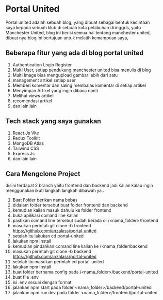 # Portal United

Portal united adalah sebuah blog, yang dibuat sebagai bentuk kecintaan saya kepada sebuah klub di sebuah kota pelabuhan di inggris, yaitu Manchester United, 
blog ini berisi semua hal tentang  manchester united, dibuat nya blog ini bertujuan untuk melatih kemampuan saya,


 
## Beberapa fitur yang ada di blog portal united 

1. Authentication Login Register
2. Multi User, setiap pendukung manchester united bisa menulis di blog
3. Multi Image bisa mengupload gambar lebih dari satu
4. management artikel setiap user
5. Memberi komentar dan saling membalas komentar di setiap artikel
6. Menyimpan Artikel yang ingin dibaca nanti
7. Melihat views artikel
8. recomendasi artikel
9. dan lain lain

## Tech stack yang saya gunakan
1. React.Js Vite
2. Redux Toolkit
3. MongoDB Atlas
4. Tailwind CSS
5. Express Js
6. dan lain lain

## Cara Mengclone Project

disini terdapat 2 branch yaitu frontend dan backend
jadi kalian kalau ingin menggunakan ikuti langkah langkah dibawah ya..

1. Buat Folder berikan nama bebas
2. didalam folder tersebut buat folder frontend dan backend
3. kemudian kalian masuk dahulu ke folder frontend
4. buka apilikasi comand line kalian
5. pastikan comand line tersebut sudah berada di  /<nama_folder>/frontend
6. masukan perintah git clone -b frontend https://github.com/anzalass/portal-united
7. setelah itu lakukan cd portal-united
8. lakukan npm install
10. kemudian pindahkan comand line kalian ke  /<nama_folder/backend
11. masukan perintah git clone -b backend https://github.com/anzalass/portal-united
12. setelah itu masukan perintah cd portal-united
13. lakukan npm install 
14. buat folder bernama config pada /<nama_folder>/backend/portal-united
15. buat file .env
16. isi .env sesuai dengan format
17. jalankan npm start pada folder <nama_folder>/backend/portal-united
18. jalankan npm run dev pada folder <nama_folder>/frontend/portal-united

